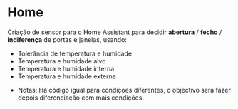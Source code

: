 # Home
Criação de sensor para o Home Assistant para decidir **abertura** / **fecho** / **indiferença** de portas e janelas, usando:
  - Tolerância de temperatura e humidade
  - Temperatura e humidade alvo
  - Temperatura e humidade interna
  - Temperatura e humidade externa

* Notas: Há código igual para condições diferentes, o objectivo será fazer depois diferenciação com mais condições.
